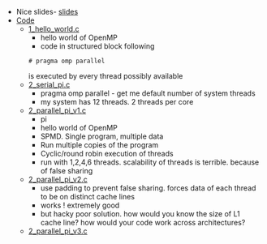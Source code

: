 * Nice slides- [slides](./slides)
* [Code](./Code)
  * [1_hello_world.c](./Code/1.c)
    * hello world of OpenMP
    * code in structured block following
    ```
    # pragma omp parallel
    ```
    is executed by every thread possibly available
  * [2_serial_pi.c](./Code/2_serial_pi.c)
    * pragma omp parallel - get me default number of system threads
    * my system has 12 threads. 2 threads per core
  * [2_parallel_pi_v1.c](./Code/2_parallel_pi_v1.c)
    * pi
    * hello world of OpenMP
    * SPMD. Single program, multiple data
    * Run multiple copies of the program
    * Cyclic/round robin execution of threads
    * run with 1,2,4,6 threads. scalability of threads is terrible. because of false sharing
  * [2_parallel_pi_v2.c](./Code/2_parallel_pi_v2.c)
    * use padding to prevent false sharing. forces data of each thread to be on distinct cache lines
    * works ! extremely good
    * but hacky poor solution. how would you know the size of L1 cache line? how would your code work across architectures?
  * [2_parallel_pi_v3.c](./Code/2_parallel_pi_v3.c)
